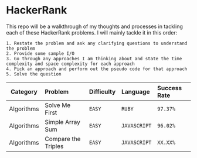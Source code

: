 # HackerRank

This repo will be a walkthrough of my thoughts and processes in tackling each of these HackerRank problems. I will mainly tackle it in this order:

```
1. Restate the problem and ask any clarifying questions to understand the problem
2. Provide some sample I/O
3. Go through any approaches I am thinking about and state the time complexity and space complexity for each approach
4. Pick an approach and perform out the pseudo code for that approach
5. Solve the question
```

|Category  | Problem             | Difficulty    | Language       | Success Rate |
|--------  | :------------------ | :------------ | :------------- | :----------- |
|Algorithms| Solve Me First      | `EASY`        | `RUBY`         | `97.37%`     |
|Algorithms| Simple Array Sum    | `EASY`        | `JAVASCRIPT`   | `96.02%`     |
|Algorithms| Compare the Triples | `EASY`        | `JAVASCRIPT`   | `XX.XX%`     |
